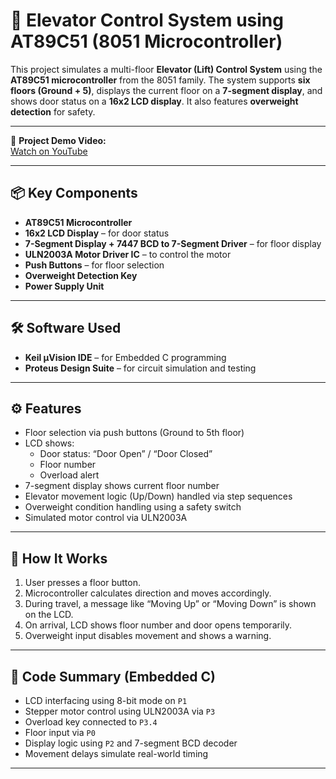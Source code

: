 # 🚦 Elevator Control System using AT89C51 (8051 Microcontroller)

This project simulates a multi-floor **Elevator (Lift) Control System** using the **AT89C51 microcontroller** from the 8051 family. The system supports **six floors (Ground + 5)**, displays the current floor on a **7-segment display**, and shows door status on a **16x2 LCD display**. It also features **overweight detection** for safety.

---

🎥 **Project Demo Video:**  
[Watch on YouTube](https://youtu.be/dvghVo5i9CA)

---

## 📦 Key Components

- **AT89C51 Microcontroller**
- **16x2 LCD Display** – for door status
- **7-Segment Display + 7447 BCD to 7-Segment Driver** – for floor display
- **ULN2003A Motor Driver IC** – to control the motor
- **Push Buttons** – for floor selection
- **Overweight Detection Key**
- **Power Supply Unit**

---

## 🛠️ Software Used

- **Keil µVision IDE** – for Embedded C programming
- **Proteus Design Suite** – for circuit simulation and testing

---

## ⚙️ Features

- Floor selection via push buttons (Ground to 5th floor)
- LCD shows:
  - Door status: “Door Open” / “Door Closed”
  - Floor number
  - Overload alert
- 7-segment display shows current floor number
- Elevator movement logic (Up/Down) handled via step sequences
- Overweight condition handling using a safety switch
- Simulated motor control via ULN2003A

---

## 🧠 How It Works

1. User presses a floor button.
2. Microcontroller calculates direction and moves accordingly.
3. During travel, a message like “Moving Up” or “Moving Down” is shown on the LCD.
4. On arrival, LCD shows floor number and door opens temporarily.
5. Overweight input disables movement and shows a warning.

---

## 🧾 Code Summary (Embedded C)

- LCD interfacing using 8-bit mode on `P1`
- Stepper motor control using ULN2003A via `P3`
- Overload key connected to `P3.4`
- Floor input via `P0`
- Display logic using `P2` and 7-segment BCD decoder
- Movement delays simulate real-world timing

---





